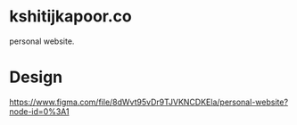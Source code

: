 # kshitijkapoor.co
personal website.
# Design
https://www.figma.com/file/8dWvt95vDr9TJVKNCDKEla/personal-website?node-id=0%3A1
